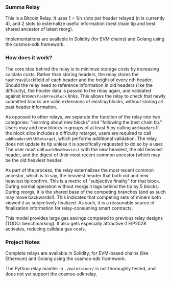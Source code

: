 ### Summa Relay

This is a Bitcoin Relay. It uses 1 + 1/n slots per header relayed (n is
currently 4), and 2 slots to externalize useful information (best chain tip and
best shared ancestor of latest reorg).

Implementations are available in Solidity (for EVM chains) and Golang using the
cosmos-sdk framework.

### How does it work?

The core idea behind the relay is to minimize storage costs by increasing
calldata costs. Rather than storing headers, the relay stores the
`hashPrevBlock`field of each header and the height of every nth header. Should
the relay need to reference information in old headers (like the difficulty),
the header data is passed to the relay again, and validated against known
`hashPrevBlock` links. This allows the relay to check that newly submitted
blocks are valid extensions of existing blocks, without storing all past header
information.

As opposed to other relays, we separate the function of the relay into two
categories: "learning about new blocks" and "following the best chain tip."
Users may add new blocks in groups of at least 5 by calling `addHeaders` If the
block slice includes a difficulty retarget, users are required to call
`addHeadersWithRetarget`, which performs additional validation. The relay does
not update its tip unless it is specifically requested to do so by a user. The
user must call `markNewHeaviest` with the new heaviest, the old heaviest
header, and the digest of their most recent common ancestor (which may be the
old heaviest header.

As part of the process, the relay externalizes the most recent common ancestor,
which is to say, the heaviest header that both old and new heaviest tip
confirm. This is a metric of "subjective finality" for that block. During
normal operation without reorgs it lags behind the tip by 5 blocks. During
reorgs, it is the shared base of the competing branches (and as such may move
backwards!). This indicates that competing sets of miners both viewed it as
subjectively finalized. As such, it is a reasonable source of finalization
information for relay-consuming smart contracts.

This model provides large gas savings compared to previous relay designs (TODO:
benchmarking). It also gets especially attractive if EIP2028 activates,
reducing calldata gas costs.

### Project Notes

Complete relays are available in Solidity, for EVM-based chains (like Ethereum)
and Golang using the cosmos-sdk framework.

The Python relay mainter in `./maintainer/` is not thoroughly tested, and does
not yet support the cosmos-sdk relay.
